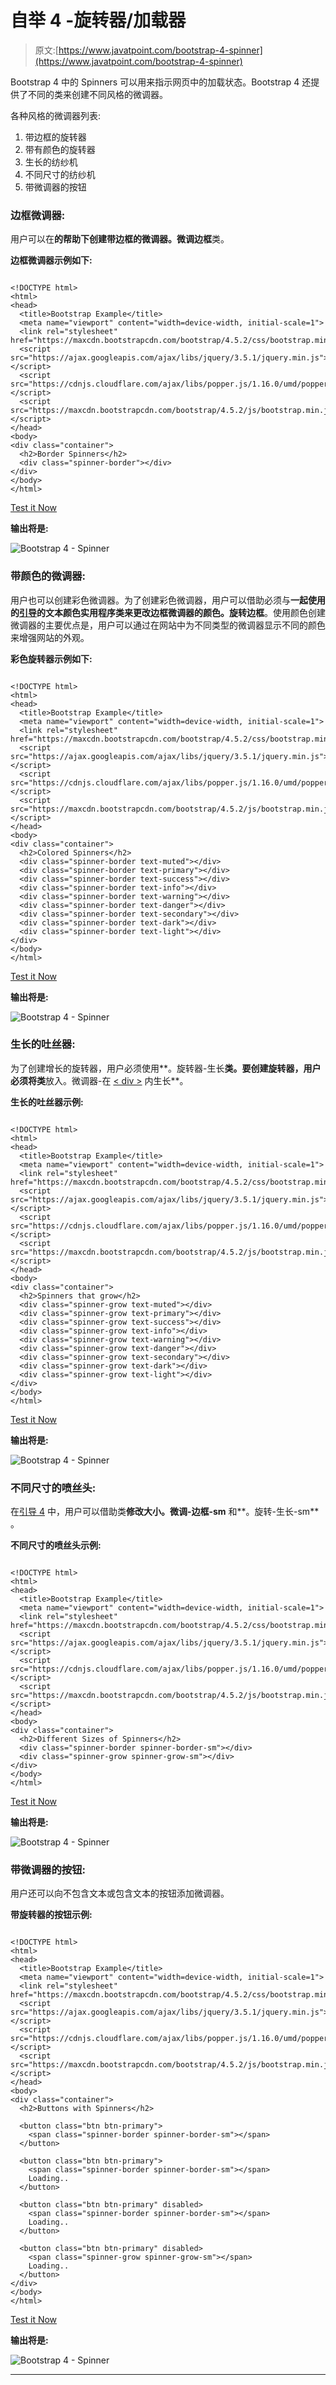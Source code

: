 # 自举 4 -旋转器/加载器

> 原文:[https://www.javatpoint.com/bootstrap-4-spinner](https://www.javatpoint.com/bootstrap-4-spinner)

Bootstrap 4 中的 Spinners 可以用来指示网页中的加载状态。Bootstrap 4 还提供了不同的类来创建不同风格的微调器。

各种风格的微调器列表:

1.  带边框的旋转器
2.  带有颜色的旋转器
3.  生长的纺纱机
4.  不同尺寸的纺纱机
5.  带微调器的按钮

### 边框微调器:

用户可以在**的帮助下创建带边框的微调器。微调边框**类。

**边框微调器示例如下:**

```

<!DOCTYPE html>
<html>
<head>
  <title>Bootstrap Example</title>
  <meta name="viewport" content="width=device-width, initial-scale=1">
  <link rel="stylesheet" href="https://maxcdn.bootstrapcdn.com/bootstrap/4.5.2/css/bootstrap.min.css">
  <script src="https://ajax.googleapis.com/ajax/libs/jquery/3.5.1/jquery.min.js"></script>
  <script src="https://cdnjs.cloudflare.com/ajax/libs/popper.js/1.16.0/umd/popper.min.js"></script>
  <script src="https://maxcdn.bootstrapcdn.com/bootstrap/4.5.2/js/bootstrap.min.js"></script>
</head>
<body>
<div class="container">
  <h2>Border Spinners</h2>                                      
  <div class="spinner-border"></div>
</div>
</body>
</html>

```

[Test it Now](https://www.javatpoint.com/oprweb/test.jsp?filename=bootstrap-4-spinner1)

**输出将是:**

![Bootstrap 4 - Spinner](../Images/1b9839f361f281992f89fd465685e2a3.png)

### 带颜色的微调器:

用户也可以创建彩色微调器。为了创建彩色微调器，用户可以借助必须与**一起使用的[引导](https://www.javatpoint.com/bootstrap-tutorial)的文本颜色实用程序类来更改边框微调器的颜色。旋转边框**。使用颜色创建微调器的主要优点是，用户可以通过在网站中为不同类型的微调器显示不同的颜色来增强网站的外观。

**彩色旋转器示例如下:**

```

<!DOCTYPE html>
<html>
<head>
  <title>Bootstrap Example</title>
  <meta name="viewport" content="width=device-width, initial-scale=1">
  <link rel="stylesheet" href="https://maxcdn.bootstrapcdn.com/bootstrap/4.5.2/css/bootstrap.min.css">
  <script src="https://ajax.googleapis.com/ajax/libs/jquery/3.5.1/jquery.min.js"></script>
  <script src="https://cdnjs.cloudflare.com/ajax/libs/popper.js/1.16.0/umd/popper.min.js"></script>
  <script src="https://maxcdn.bootstrapcdn.com/bootstrap/4.5.2/js/bootstrap.min.js"></script>
</head>
<body>
<div class="container">
  <h2>Colored Spinners</h2>                                       
  <div class="spinner-border text-muted"></div>
  <div class="spinner-border text-primary"></div>
  <div class="spinner-border text-success"></div>
  <div class="spinner-border text-info"></div>
  <div class="spinner-border text-warning"></div>
  <div class="spinner-border text-danger"></div>
  <div class="spinner-border text-secondary"></div>
  <div class="spinner-border text-dark"></div>
  <div class="spinner-border text-light"></div>
</div>
</body>
</html>

```

[Test it Now](https://www.javatpoint.com/oprweb/test.jsp?filename=bootstrap-4-spinner2)

**输出将是:**

![Bootstrap 4 - Spinner](../Images/eece31e2d4c1eacb7f5952a0b188976f.png)

### 生长的吐丝器:

为了创建增长的旋转器，用户必须使用**。旋转器-生长**类。要创建旋转器，用户必须将类**放入。微调器-在 [< div >](https://www.javatpoint.com/html-heading) 内生长**。

**生长的吐丝器示例:**

```

<!DOCTYPE html>
<html>
<head>
  <title>Bootstrap Example</title>
  <meta name="viewport" content="width=device-width, initial-scale=1">
  <link rel="stylesheet" href="https://maxcdn.bootstrapcdn.com/bootstrap/4.5.2/css/bootstrap.min.css">
  <script src="https://ajax.googleapis.com/ajax/libs/jquery/3.5.1/jquery.min.js"></script>
  <script src="https://cdnjs.cloudflare.com/ajax/libs/popper.js/1.16.0/umd/popper.min.js"></script>
  <script src="https://maxcdn.bootstrapcdn.com/bootstrap/4.5.2/js/bootstrap.min.js"></script>
</head>
<body>
<div class="container">
  <h2>Spinners that grow</h2>                                        
  <div class="spinner-grow text-muted"></div>
  <div class="spinner-grow text-primary"></div>
  <div class="spinner-grow text-success"></div>
  <div class="spinner-grow text-info"></div>
  <div class="spinner-grow text-warning"></div>
  <div class="spinner-grow text-danger"></div>
  <div class="spinner-grow text-secondary"></div>
  <div class="spinner-grow text-dark"></div>
  <div class="spinner-grow text-light"></div>
</div>
</body>
</html>

```

[Test it Now](https://www.javatpoint.com/oprweb/test.jsp?filename=bootstrap-4-spinner3)

**输出将是:**

![Bootstrap 4 - Spinner](../Images/1dc47554dd6b9f066128ac9d98d50139.png)

### 不同尺寸的喷丝头:

在[引导 4](bootstrap-4) 中，用户可以借助类**修改大小。微调-边框-sm** 和**。旋转-生长-sm** 。

**不同尺寸的喷丝头示例:**

```

<!DOCTYPE html>
<html>
<head>
  <title>Bootstrap Example</title>
  <meta name="viewport" content="width=device-width, initial-scale=1">
  <link rel="stylesheet" href="https://maxcdn.bootstrapcdn.com/bootstrap/4.5.2/css/bootstrap.min.css">
  <script src="https://ajax.googleapis.com/ajax/libs/jquery/3.5.1/jquery.min.js"></script>
  <script src="https://cdnjs.cloudflare.com/ajax/libs/popper.js/1.16.0/umd/popper.min.js"></script>
  <script src="https://maxcdn.bootstrapcdn.com/bootstrap/4.5.2/js/bootstrap.min.js"></script>
</head>
<body>
<div class="container">
  <h2>Different Sizes of Spinners</h2>
  <div class="spinner-border spinner-border-sm"></div>
  <div class="spinner-grow spinner-grow-sm"></div>
</div>
</body>
</html>

```

[Test it Now](https://www.javatpoint.com/oprweb/test.jsp?filename=bootstrap-4-spinner4)

**输出将是:**

![Bootstrap 4 - Spinner](../Images/fbff967f2e8a5a41964956e9820ace4d.png)

### 带微调器的按钮:

用户还可以向不包含文本或包含文本的按钮添加微调器。

**带旋转器的按钮示例:**

```

<!DOCTYPE html>
<html>
<head>
  <title>Bootstrap Example</title>
  <meta name="viewport" content="width=device-width, initial-scale=1">
  <link rel="stylesheet" href="https://maxcdn.bootstrapcdn.com/bootstrap/4.5.2/css/bootstrap.min.css">
  <script src="https://ajax.googleapis.com/ajax/libs/jquery/3.5.1/jquery.min.js"></script>
  <script src="https://cdnjs.cloudflare.com/ajax/libs/popper.js/1.16.0/umd/popper.min.js"></script>
  <script src="https://maxcdn.bootstrapcdn.com/bootstrap/4.5.2/js/bootstrap.min.js"></script>
</head>
<body>
<div class="container">
  <h2>Buttons with Spinners</h2>

  <button class="btn btn-primary">
    <span class="spinner-border spinner-border-sm"></span>
  </button>

  <button class="btn btn-primary">
    <span class="spinner-border spinner-border-sm"></span>
    Loading..
  </button>

  <button class="btn btn-primary" disabled>
    <span class="spinner-border spinner-border-sm"></span>
    Loading..
  </button>

  <button class="btn btn-primary" disabled>
    <span class="spinner-grow spinner-grow-sm"></span>
    Loading..
  </button>
</div>
</body>
</html>

```

[Test it Now](https://www.javatpoint.com/oprweb/test.jsp?filename=bootstrap-4-spinner5)

**输出将是:**

![Bootstrap 4 - Spinner](../Images/0619f21fda91f9cf1770abdc71392c26.png)

* * *